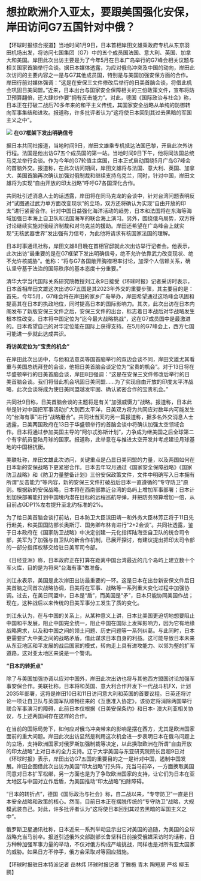 # 想拉欧洲介入亚太，要跟美国强化安保，岸田访问G7五国针对中俄？

【环球时报综合报道】当地时间1月9日，日本首相岸田文雄乘政府专机从东京羽田机场出发，将访问七国集团（G7）中的五个成员国法国、意大利、英国、加拿大和美国。岸田此次出访主要是为了今年5月在日本广岛举行的G7峰会相关议题与相关国家首脑举行会谈。据日本媒体透露，为应对俄乌冲突及中国的动向，岸田此次访问的主要内容之一是与G7其他成员国，特别是与美国加强安保方面的合作。岸田行前对媒体强调：“这是在安保三文件修改后举行的日美首脑会谈，将借此机会巩固日美同盟。”近来，日本出台与国家安全保障相关的三份政策文件，宣布将防卫预算翻倍，还大肆炒作要“拥有反击能力”。对此，德国《国际政治与社会》称，日本正在打破二战后70多年来的和平主义传统，其国家安全战略从单纯的防御转向军事集结和进攻。报道称，许多批评者认为“这将使日本回到其过去黑暗的军国主义之中”。

![](https://inews.gtimg.com/newsapp_bt/0/15602795394/1000)
**在G7框架下发出明确信号**

据日本共同社报道，当地时间9日，岸田文雄乘专机抵达法国巴黎，开启此次外访行程。法国是他出访G7五个成员国的第一站。当地时间9日下午，他将同法国总统马克龙举行会谈。作为今年的G7轮值主席国，日本正式启动围绕5月广岛G7峰会的首脑外交。报道称，在此次访问期间，岸田文雄将与法国、意大利、英国、加拿大、美国首脑再次确认加强对俄制裁和继续支持乌克兰，同时，针对中国，岸田文雄将为实现“自由开放的印太战略”呼吁G7各国深化合作。

共同社引述消息人士的话透露，岸田将在同马克龙的会谈中，针对台湾问题表明反对“试图通过武力单方面改变现状”的立场，双方还将确认为实现“自由开放的印太”进行紧密合作。针对中国日益强化海洋活动的趋势，日本和法国将在东海等海域加强日本海上自卫队和法国海军的联合海上演习。另外，围绕俄乌局势，双方将讨论继续实施对俄经济制裁和对乌克兰的援助。岸田还希望在广岛峰会上就实现“无核武器世界”发出强有力信号，为此他将请求有核国家法国的理解。

日本时事通讯社称，岸田文雄8日晚在首相官邸就此次出访举行记者会。他表示，此次出访“最重要的是在G7框架下发出明确信号，绝不允许依靠武力改变现状、绝不允许核威胁”。他称：“将与G7各国敞开胸襟坦率讨论，加深个人信赖关系，确认坚守基于法治的国际秩序的基本态度十分重要。”

清华大学当代国际关系研究院教授刘江永9日接受《环球时报》记者采访时表示，日本首相岸田文雄这次出访G7五国是其2023年外交的重要步骤，其主要目的是：首先，今年5月，G7峰会将在岸田的家乡广岛举办，岸田希望通过这场峰会巩固和提高其在日本的执政地位，同时提高日本的国际影响力。其次，此次出访在日本内阁发布了新版安保三文件之后，安保三文件的出台，标志着日本战后对华战略发生根本性改变。日本将中国定位为“迄今最大战略挑战”，这在G7成员国中是最激进的。日本希望自己的对华定位能在国际上获得支持。在5月的G7峰会上，西方七国可能进一步就此达成共识。

**将访美定位为“宝贵的机会”**

在岸田此次出访中，与他和法意英等国首脑举行的双边会谈不同，岸田文雄尤其看重与美国总统拜登的会谈，他把日美首脑会谈定位为“宝贵的机会”。对于13日将在华盛顿举行的日美首脑会谈，岸田8日强调：“这是在安保三文件修改后举行的日美首脑会谈。我们将借此机会巩固日美同盟……为了实现自由开放的印度太平洋战略，此次会谈将成为使日美同盟越发牢固、确认紧密合作的宝贵机会。”

共同社9日称，日美首脑会谈的主题将是有关“加强威慑力”战略。报道称，日本此举是针对中国把军事活动扩大到西太平洋，日美双方将为共同应对数年内可能发生的“台海有事”进行“战略磨合”。共同社当天的另一篇报道称，据多名外交消息人士透露，日美两国政府在13日于华盛顿举行的首脑会谈中将确认加强太空领域合作。日本将通过参加美国主导的“阿尔忒弥斯计划”，力争成为继美国之后全球第二个有宇航员登陆月球的国家。报道称，此举意在与推进太空开发并考虑建设月球基地的中国相抗衡。

美联社称，岸田文雄此次访问，关键重点是凸显日美同盟的力量，以及两国如何在日本新的安保战略下更紧密合作。日本去年12月通过《国家安全保障战略》《国家防卫战略》和《防卫力量整备计划》三份安保政策文件，文件中明确写入日本拥有所谓“反击能力”等内容，新的安保三文件打破战后日本一直遵循的“专守防卫”原则。根据新的安保战略，日本将在西南部靠近台湾的岛屿上增加军事部署；日本计划加快部署能打到中国境内潜在目标的远程巡航导弹，并把防务预算增加一倍，从目前占GDP1%左右提升至北约标准的2%。

为了给日美首脑会谈打前站，日本防卫大臣滨田靖一和外务大臣林芳正将于11日先行赴美，和美国国防部长奥斯汀、国务卿布林肯进行“2+2会谈”。共同社透露，鉴于日本政府在《国家防卫战略》中决定创建一元化指挥陆海空自卫队的统合司令部，美军为了加强与自卫队的新合作机制，已展开探讨，有建议提出把印太司令部的一部分指挥权移交给驻日美军司令部。

《日经亚洲》称，日本政府正在打算在距离中国台湾最近的几个岛屿上建立数十个军火库，目的是为将来“台海有事”做准备。

刘江永表示，美国是此次岸田出访最重要的一环。这是日本在出台新安保文件后日美首脑之间首次战略协调，日美将在军事、战略等一系列重大变化过程中加强协调。过去，在美日同盟中，日本是“盾”，而美国是“矛”，日本只能协同美国作战；现在，这种战后以来传统的日美军事分工发生了质的变化。

刘江永认为，在与中国的关系上，从某种意义上讲，日本比美国更迫切地想要阻止中国和平发展，阻止中国完全统一，阻止中国在国际上发挥影响力，因为它有地缘战略需求，以及和中国之间的领土问题、历史问题等一系列纠葛。与此同时，日本更需要扩大中美之间的战略矛盾，借此谋求日本自身的利益。这可能导致日本未来从东亚地区和平发展的战后国家的模式，转向走上具有进攻能力、以邻为壑的扩军道路，这对亚太地区来说是一个警讯。

**“日本的转折点”**

除了与美国加强协调以应对中国外，岸田此次出访也将与其他西方盟国讨论加强军事安保合作。美联社称，日本将和英国、意大利合作开发下一代战斗机FX，计划2035年部署，这将是岸田10日和11日访问意大利和英国的首要议程。日英还将讨论一项让自卫队与英国军队顺畅往来的《互惠准入协定》，该协定将消除两国举行联合军事演习的障碍，此前日本仅根据《日美安保条约》和日本-
澳大利亚相关协议，与上述两国间存在这样的合作。

在当前的国际局势下，如何应对俄乌冲突带来的影响是摆在西方，尤其是欧洲国家面前的重大问题。岸田此次出访显然是利用这次机会进一步表明日本在俄乌问题上的立场，支持欧洲国家对俄罗斯加强制裁等决定，以此换取欧洲在所谓“自由开放的印太战略”上对日本的全力支持。辽宁大学美国与东亚研究院院长吕超9日对《环球时报》表示，岸田出访G7五国的重要目的之一是针对中国，遏制中国发展。岸田企图借此次出访为美国“印太战略”打头阵，充当马前卒，一方面换取美国同意对日本扩军松绑，另一方面也是为了争取欧洲国家的支持，让它们为日本在亚太地区与中国对立作后盾，为美国推动“印太战略”扫除障碍。

“日本的转折点”，德国《国际政治与社会》称，自二战以来，“专守防卫”一直是日本安全战略和政策的核心。然而，目前日本正在摆脱传统的“专守防卫”战略，大规模武装自己。对此，许多批评者认为“这将使日本回到其过去黑暗的军国主义之中”。

俄罗斯卫星通讯社称，日本近来一系列举动显示出它对美国的追随，为美国的全球战略充当马前卒。报道引述俄外交部副部长鲁坚科日前接受俄媒采访时的话称，日方种种加强军事力量的举动，不仅对俄方构成严峻挑战，同样也是对所有亚太国家的威胁。如果日方不停手，俄方会采取对等回应措施。

【环球时报驻日本特派记者 岳林炜 环球时报记者 丁雅栀 青木 陶短房 严格 柳玉鹏】

